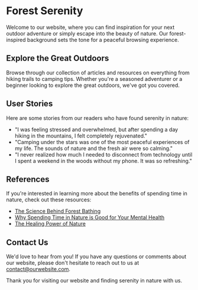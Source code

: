 <!--font:Dancing Script-->

# Forest Serenity

Welcome to our website, where you can find inspiration for your next outdoor adventure or simply escape into the beauty of nature. Our forest-inspired background sets the tone for a peaceful browsing experience.

## Explore the Great Outdoors

Browse through our collection of articles and resources on everything from hiking trails to camping tips. Whether you're a seasoned adventurer or a beginner looking to explore the great outdoors, we've got you covered.

## User Stories

Here are some stories from our readers who have found serenity in nature:

- "I was feeling stressed and overwhelmed, but after spending a day hiking in the mountains, I felt completely rejuvenated."
- "Camping under the stars was one of the most peaceful experiences of my life. The sounds of nature and the fresh air were so calming."
- "I never realized how much I needed to disconnect from technology until I spent a weekend in the woods without my phone. It was so refreshing."

## References

If you're interested in learning more about the benefits of spending time in nature, check out these resources:

- [The Science Behind Forest Bathing](#)
- [Why Spending Time in Nature is Good for Your Mental Health](#)
- [The Healing Power of Nature](#)

## Contact Us

We'd love to hear from you! If you have any questions or comments about our website, please don't hesitate to reach out to us at [contact@ourwebsite.com](mailto:contact@ourwebsite.com).

Thank you for visiting our website and finding serenity in nature with us.

<!--

Write me content for website with wallpaper which alt text is:

"A forest with a misty background"

The name/title of the page should not be 1:1 copy of the alt text but rather a real content of the website which is using this wallpaper.

- Use markdown format 
- Start with heading
- Heading should be short and concise
- The content should look like a real website 
- The website should not be about the wallpaper, wallpaper is just a related background
- Heading should be contain work "wallpaper" or "background"
- Include real sections like references, contact, user stories, etc. use things relevant to the page purpose.
- Feel free to use structure like headings, bullets, numbering, blockquotes, paragraphs, horizontal lines, etc.
- You can use formatting like bold or _italic_
- You can include UTF-8 emojis
- Links should be only #hash anchors (and you can refer to the document itself)
- Do not include images


---


# Explore the Enchanting Forests with Our Wallpaper

Welcome to our website, where you can find inspiration for your next adventure in the great outdoors. Our "Forest with a Misty Background" wallpaper is the perfect backdrop for those who love the serene beauty of nature.

## About Our Wallpaper

Our wallpaper captures the essence of a forest in the early morning hours when the mist is still lingering among the trees. The image is high-quality and will transform any room into a peaceful sanctuary. Whether you want to create a calming atmosphere in your bedroom or add a touch of nature to your office space, our wallpaper is the perfect choice.

## User Stories

Here are some user stories from our satisfied customers:

- "I installed the forest wallpaper in my living room, and it feels like I'm sitting in the middle of a tranquil forest. It's so relaxing!"
- "The misty background adds a mystical feel to the wallpaper. I love how it creates a sense of depth and texture."
- "I put up the wallpaper in my home office, and it has made such a difference in my productivity. The natural scenery helps me stay focused and inspired."

## References

If you're interested in learning more about forests and their benefits, check out these resources:

- [The Benefits of Forest Bathing](#)
- [10 Reasons Why Forests Are Important](#)
- [The Healing Power of Nature](#)

## Contact Us

We'd love to hear from you! If you have any questions or comments about our products, please don't hesitate to reach out to us at [contact@ourwebsite.com](mailto:contact@ourwebsite.com).

Thank you for visiting our website and exploring the enchanting forests with us.


---


Heading should not include word "wallpaper". The website should not be about the wallpaper itself, wallpaper is just a related background, rewrite whole content.


---


# Find Serenity in Nature with Our Forest-Inspired Website

Welcome to our website, where you can find inspiration for your next outdoor adventure or simply escape into the beauty of nature. Our forest-inspired background sets the tone for a peaceful browsing experience.

## Explore the Great Outdoors

Browse through our collection of articles and resources on everything from hiking trails to camping tips. Whether you're a seasoned adventurer or a beginner looking to explore the great outdoors, we've got you covered.

## User Stories

Here are some stories from our readers who have found serenity in nature:

- "I was feeling stressed and overwhelmed, but after spending a day hiking in the mountains, I felt completely rejuvenated."
- "Camping under the stars was one of the most peaceful experiences of my life. The sounds of nature and the fresh air were so calming."
- "I never realized how much I needed to disconnect from technology until I spent a weekend in the woods without my phone. It was so refreshing."

## References

If you're interested in learning more about the benefits of spending time in nature, check out these resources:

- [The Science Behind Forest Bathing](#)
- [Why Spending Time in Nature is Good for Your Mental Health](#)
- [The Healing Power of Nature](#)

## Contact Us

We'd love to hear from you! If you have any questions or comments about our website, please don't hesitate to reach out to us at [contact@ourwebsite.com](mailto:contact@ourwebsite.com).

Thank you for visiting our website and finding serenity in nature with us.

-->
